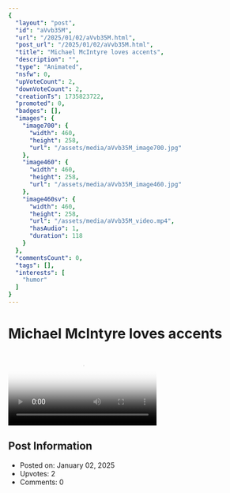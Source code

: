 ```yaml
---
{
  "layout": "post",
  "id": "aVvb35M",
  "url": "/2025/01/02/aVvb35M.html",
  "post_url": "/2025/01/02/aVvb35M.html",
  "title": "Michael McIntyre loves accents",
  "description": "",
  "type": "Animated",
  "nsfw": 0,
  "upVoteCount": 2,
  "downVoteCount": 2,
  "creationTs": 1735823722,
  "promoted": 0,
  "badges": [],
  "images": {
    "image700": {
      "width": 460,
      "height": 258,
      "url": "/assets/media/aVvb35M_image700.jpg"
    },
    "image460": {
      "width": 460,
      "height": 258,
      "url": "/assets/media/aVvb35M_image460.jpg"
    },
    "image460sv": {
      "width": 460,
      "height": 258,
      "url": "/assets/media/aVvb35M_video.mp4",
      "hasAudio": 1,
      "duration": 118
    }
  },
  "commentsCount": 0,
  "tags": [],
  "interests": [
    "humor"
  ]
}
---
```


# Michael McIntyre loves accents

<video controls playsinline loop poster="/assets/media/aVvb35M_image460.jpg">
  <source src="/assets/media/aVvb35M_video.mp4" type="video/mp4">
  Your browser does not support the video tag.
</video>

## Post Information

- Posted on: January 02, 2025
- Upvotes: 2
- Comments: 0
